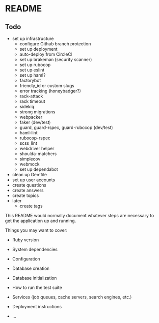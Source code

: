 # README

## Todo
* set up infrastructure
  * configure Github branch protection
  * set up deployment
  * auto-deploy from CircleCI
  * set up brakeman (security scanner)
  * set up rubocop
  * set up eslint
  * set up haml?
  * factorybot
  * friendly_id or custom slugs
  * error tracking (honeybadger?)
  * rack-attack
  * rack timeout
  * sidekiq
  * strong migrations
  * webpacker
  * faker (dev/test)
  * guard, guard-rspec, guard-rubocop (dev/test)
  * haml-lint
  * rubocop-rspec
  * scss_lint
  * webdriver helper
  * shoulda-matchers
  * simplecov
  * webmock
  * set up dependabot
* clean up Gemfile
* set up user accounts
* create questions
* create answers
* create topics
* later
  * create tags

This README would normally document whatever steps are necessary to get the
application up and running.

Things you may want to cover:

* Ruby version

* System dependencies

* Configuration

* Database creation

* Database initialization

* How to run the test suite

* Services (job queues, cache servers, search engines, etc.)

* Deployment instructions

* ...
